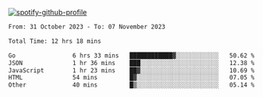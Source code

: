 [![spotify-github-profile](https://spotify-github-profile.vercel.app/api/view?uid=313pysyt3uxkjdidtiuvzf7nrnnu&cover_image=true&theme=natemoo-re&show_offline=false&background_color=121212&interchange=false&bar_color=53b14f&bar_color_cover=false)](https://spotify-github-profile.vercel.app/api/view?uid=313pysyt3uxkjdidtiuvzf7nrnnu&redirect=true)

<!--START_SECTION:waka-->

```txt
From: 31 October 2023 - To: 07 November 2023

Total Time: 12 hrs 18 mins

Go                6 hrs 33 mins   ████████████▓░░░░░░░░░░░░   50.62 %
JSON              1 hr 36 mins    ███░░░░░░░░░░░░░░░░░░░░░░   12.38 %
JavaScript        1 hr 23 mins    ██▓░░░░░░░░░░░░░░░░░░░░░░   10.69 %
HTML              54 mins         █▓░░░░░░░░░░░░░░░░░░░░░░░   07.05 %
Other             40 mins         █▒░░░░░░░░░░░░░░░░░░░░░░░   05.14 %
```

<!--END_SECTION:waka-->